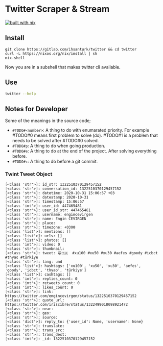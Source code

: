 # Twitter Scraper & Stream

[![built with nix](https://builtwithnix.org/badge.svg)](https://builtwithnix.org)

## Install
```
git clone https://gitlab.com/ihsanturk/twitter && cd twitter
curl -L https://nixos.org/nix/install | sh
nix-shell
```
Now you are in a subshell that makes twitter cli available.

## Use
```sh
twitter --help
```

## Notes for Developer
Some of the meanings in the source code;
- `#TODO#<number>`: A thing to do with enumarated priority. For example #TODO#0 means first problem to solve (do). #TODO#1 is a problem that needs to be solved after #TODO#0 solved.
- `#TODO#p`: A thing to do when going production.
- `#TODO#e`: A thing to do at the end of the project. After solving everything before.
- `#TODO#c`: A thing to do before a git commit.

### Twint Tweet Object
```
[<class 'str'>]: id_str: 1322510370129457152
[<class 'str'>]: conversation_id: 1322510370129457152
[<class 'str'>]: datetime: 2020-10-31 15:06:57 +03
[<class 'str'>]: datestamp: 2020-10-31
[<class 'str'>]: timestamp: 15:06:57
[<class 'int'>]: user_id: 447465481
[<class 'str'>]: user_id_str: 447465481
[<class 'str'>]: username: engincevirgen
[<class 'str'>]: name: Engin CEVIRGEN
[<class 'str'>]: place:
[<class 'str'>]: timezone: +0300
[<class 'list'>]: mentions: []
[<class 'list'>]: urls: []
[<class 'list'>]: photos: []
[<class 'int'>]: video: 0
[<class 'str'>]: thumbnail:
[<class 'str'>]: tweet: 😁🇹🇷  #xu100 #xu50 #xu30 #aefes #goody #icbct #thyao #türkiye
[<class 'str'>]: lang: und
[<class 'list'>]: hashtags: ['xu100', 'xu50', 'xu30', 'aefes', 'goody', 'icbct', 'thyao', 'türkiye']
[<class 'list'>]: cashtags: []
[<class 'int'>]: replies_count: 0
[<class 'int'>]: retweets_count: 0
[<class 'int'>]: likes_count: 0
[<class 'str'>]: link: https://twitter.com/engincevirgen/status/1322510370129457152
[<class 'str'>]: quote_url: https://twitter.com/iriscibre/status/1322499018098921472
[<class 'str'>]: near:
[<class 'str'>]: geo:
[<class 'str'>]: source:
[<class 'dict'>]: reply_to: {'user_id': None, 'username': None}
[<class 'str'>]: translate:
[<class 'str'>]: trans_src:
[<class 'str'>]: trans_dest:
[<class 'int'>]: _id: 1322510370129457152
```

